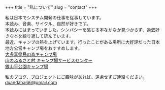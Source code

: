 +++
title = "私について"
slug = "contact"
+++

私は日本でシステム開発の仕事を従事しています。   
本読み、音楽、サイクル、自然が好きです。   
本読みにはまっていました。シンパシーを感じる本なかなか見つからず、過去好きな本を繰り返して読んでいます。   
最近、キャンプの熱を上げています。行ったことがある場所に大好評だった日本地方公営キャンプ場をおすすめします。   
[大多喜県民の森キャンプ場](http://www.0-kenmin.sakura.ne.jp/)   
[山のふるさと村 キャンプ場サービスセンター](https://www.yamafuru.com/)   
[銀山平公園キャンプ場](https://www.city.nikko.lg.jp/asiokankou/kankou/ashio/shukuhaku/ginzan.html)   


私のブログ、プロジェクトにご趣味があれば、遠慮せずご連絡ください。   
duandahai66@gmail.com